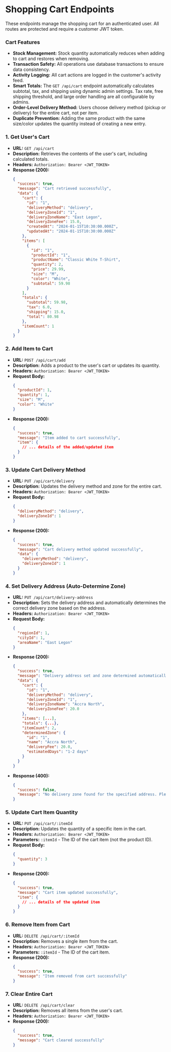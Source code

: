 # Shopping Cart Endpoints

These endpoints manage the shopping cart for an authenticated user. All routes are protected and require a customer JWT token.

### Cart Features

- **Stock Management:** Stock quantity automatically reduces when adding to cart and restores when removing.
- **Transaction Safety:** All operations use database transactions to ensure data consistency.
- **Activity Logging:** All cart actions are logged in the customer's activity feed.
- **Smart Totals:** The `GET /api/cart` endpoint automatically calculates subtotal, tax, and shipping using dynamic admin settings. Tax rate, free shipping threshold, and large order handling are all configurable by admins.
- **Order-Level Delivery Method:** Users choose delivery method (pickup or delivery) for the entire cart, not per item.
- **Duplicate Prevention:** Adding the same product with the same size/color updates the quantity instead of creating a new entry.

### 1. Get User's Cart

- **URL:** `GET /api/cart`
- **Description:** Retrieves the contents of the user's cart, including calculated totals.
- **Headers:** `Authorization: Bearer <JWT_TOKEN>`
- **Response (200):**
  ```json
  {
    "success": true,
    "message": "Cart retrieved successfully",
    "data": {
      "cart": {
        "id": "1",
        "deliveryMethod": "delivery",
        "deliveryZoneId": "1",
        "deliveryZoneName": "East Legon",
        "deliveryZoneFee": 15.0,
        "createdAt": "2024-01-15T10:30:00.000Z",
        "updatedAt": "2024-01-15T10:30:00.000Z"
      },
      "items": [
        {
          "id": "1",
          "productId": "1",
          "productName": "Classic White T-Shirt",
          "quantity": 2,
          "price": 29.99,
          "size": "M",
          "color": "White",
          "subtotal": 59.98
        }
      ],
      "totals": {
        "subtotal": 59.98,
        "tax": 6.0,
        "shipping": 15.0,
        "total": 80.98
      },
      "itemCount": 1
    }
  }
  ```

### 2. Add Item to Cart

- **URL:** `POST /api/cart/add`
- **Description:** Adds a product to the user's cart or updates its quantity.
- **Headers:** `Authorization: Bearer <JWT_TOKEN>`
- **Request Body:**
  ```json
  {
    "productId": 1,
    "quantity": 1,
    "size": "M",
    "color": "White"
  }
  ```
- **Response (200):**
  ```json
  {
    "success": true,
    "message": "Item added to cart successfully",
    "item": {
      // ... details of the added/updated item
    }
  }
  ```

### 3. Update Cart Delivery Method

- **URL:** `PUT /api/cart/delivery`
- **Description:** Updates the delivery method and zone for the entire cart.
- **Headers:** `Authorization: Bearer <JWT_TOKEN>`
- **Request Body:**
  ```json
  {
    "deliveryMethod": "delivery",
    "deliveryZoneId": 1
  }
  ```
- **Response (200):**
  ```json
  {
    "success": true,
    "message": "Cart delivery method updated successfully",
    "data": {
      "deliveryMethod": "delivery",
      "deliveryZoneId": 1
    }
  }
  ```

### 4. Set Delivery Address (Auto-Determine Zone)

- **URL:** `PUT /api/cart/delivery-address`
- **Description:** Sets the delivery address and automatically determines the correct delivery zone based on the address.
- **Headers:** `Authorization: Bearer <JWT_TOKEN>`
- **Request Body:**
  ```json
  {
    "regionId": 1,
    "cityId": 1,
    "areaName": "East Legon"
  }
  ```
- **Response (200):**
  ```json
  {
    "success": true,
    "message": "Delivery address set and zone determined automatically.",
    "data": {
      "cart": {
        "id": "1",
        "deliveryMethod": "delivery",
        "deliveryZoneId": "1",
        "deliveryZoneName": "Accra North",
        "deliveryZoneFee": 20.0
      },
      "items": [...],
      "totals": {...},
      "itemCount": 2,
      "determinedZone": {
        "id": "1",
        "name": "Accra North",
        "deliveryFee": 20.0,
        "estimatedDays": "1-2 days"
      }
    }
  }
  ```
- **Response (400):**
  ```json
  {
    "success": false,
    "message": "No delivery zone found for the specified address. Please contact support."
  }
  ```

### 5. Update Cart Item Quantity

- **URL:** `PUT /api/cart/:itemId`
- **Description:** Updates the quantity of a specific item in the cart.
- **Headers:** `Authorization: Bearer <JWT_TOKEN>`
- **Parameters:** `:itemId` - The ID of the cart item (not the product ID).
- **Request Body:**
  ```json
  {
    "quantity": 3
  }
  ```
- **Response (200):**
  ```json
  {
    "success": true,
    "message": "Cart item updated successfully",
    "item": {
      // ... details of the updated item
    }
  }
  ```

### 6. Remove Item from Cart

- **URL:** `DELETE /api/cart/:itemId`
- **Description:** Removes a single item from the cart.
- **Headers:** `Authorization: Bearer <JWT_TOKEN>`
- **Parameters:** `:itemId` - The ID of the cart item.
- **Response (200):**
  ```json
  {
    "success": true,
    "message": "Item removed from cart successfully"
  }
  ```

### 7. Clear Entire Cart

- **URL:** `DELETE /api/cart/clear`
- **Description:** Removes all items from the user's cart.
- **Headers:** `Authorization: Bearer <JWT_TOKEN>`
- **Response (200):**
  ```json
  {
    "success": true,
    "message": "Cart cleared successfully"
  }
  ```
